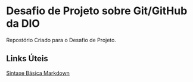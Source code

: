 # Desafio de Projeto sobre Git/GitHub da DIO
Repostório Criado para o Desafio de Projeto.

## Links Úteis
[Sintaxe Básica Markdown](https://www.markdownguide.org/basic-syntax/)

